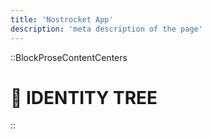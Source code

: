 ```yaml
---
title: 'Nostrocket App'
description: 'meta description of the page'
---
```

::BlockProseContentCenters
 
# 🌳 IDENTITY TREE 


::
